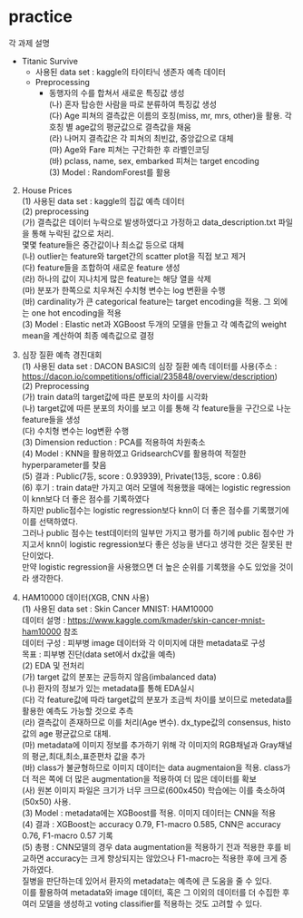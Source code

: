 # practice
각 과제 설명<br />
* Titanic Survive<br />
  * 사용된 data set : kaggle의 타이타닉 생존자 예측 데이터<br />
  * Preprocessing<br />
    * 동행자의 수를 합쳐서 새로운 특징값 생성<br />
  (나) 혼자 탑승한 사람을 따로 분류하여 특징값 생성<br />
  (다) Age 피쳐의 결측값은 이름의 호칭(miss, mr, mrs, other)을 활용. 각 호칭 별 age값의 평균값으로 결측값을 채움<br />
  (라) 나머지 결측값은 각 피쳐의 최빈값, 중앙값으로 대체<br />
  (마) Age와 Fare 피쳐는 구간화한 후 라벨인코딩<br />
  (바) pclass, name, sex, embarked 피쳐는 target encoding<br />
(3) Model : RandomForest를 활용<br />

2. House Prices<br />
(1) 사용된 data set : kaggle의 집값 예측 데이터<br />
(2) preprocessing<br />
  (가) 결측값은 데이터 누락으로 발생하였다고 가정하고 data_description.txt 파일을 통해 누락된 값으로 처리.<br />
  몇몇 feature들은 중간값이나 최소값 등으로 대체<br />
  (나) outlier는 feature와 target간의 scatter plot을 직접 보고 제거<br />
  (다) feature들을 조합하여 새로운 feature 생성<br />
  (라) 하나의 값이 지나치게 많은 feature는 해당 열을 삭제<br />
  (마) 분포가 한쪽으로 치우쳐진 수치형 변수는 log 변환을 수행<br />
  (바) cardinality가 큰 categorical feature는 target encoding을 적용. 그 외에는 one hot encoding을 적용<br />
(3) Model : Elastic net과 XGBoost 두개의 모델을 만들고 각 예측값의 weight mean을 계산하여 최종 예측값으로 결정<br />

3. 심장 질환 예측 경진대회<br />
(1) 사용된 data set : DACON BASIC의 심장 질환 예측 데이터를 사용(주소 : https://dacon.io/competitions/official/235848/overview/description)<br />
(2) Preprocessing<br />
  (가) train data의 target값에 따른 분포의 차이를 시각화<br />
  (나) target값에 따른 분포의 차이를 보고 이를 통해 각 feature들을 구간으로 나눈 feature들을 생성<br />
  (다) 수치형 변수는 log변환 수행<br />
(3) Dimension reduction : PCA를 적용하여 차원축소<br />
(4) Model : KNN을 활용하였고 GridsearchCV를 활용하여 적절한 hyperparameter를 찾음<br />
(5) 결과 : Public(7등, score : 0.93939), Private(13등, score : 0.86)<br />
(6) 후기 : train data만 가지고 여러 모델에 적용했을 때에는 logistic regression이 knn보다 더 좋은 점수를 기록하였다<br />
하지만 public점수는 logistic regression보다 knn이 더 좋은 점수를 기록했기에 이를 선택하였다. <br />
그러나 public 점수는 test데이터의 일부만 가지고 평가를 하기에 public 점수만 가지고서 knn이 logistic regression보다 좋은 성능을 낸다고 생각한 것은 잘못된 판단이었다.<br />
만약 logistic regression을 사용했으면 더 높은 순위를 기록했을 수도 있었을 것이라 생각한다.<br />

4. HAM10000 데이터(XGB, CNN 사용)<br />
(1) 사용된 data set : Skin Cancer MNIST: HAM10000<br />
  데이터 설명 :  https://www.kaggle.com/kmader/skin-cancer-mnist-ham10000 참조<br />
  데이터 구성 : 피부병 image 데이터와 각 이미지에 대한 metadata로 구성<br />
  목표 : 피부병 진단(data set에서 dx값을 예측)<br />
(2) EDA 및 전처리<br />
  (가) target 값의 분포는 균등하지 않음(imbalanced data)<br />
  (나) 환자의 정보가 있는 metadata를 통해 EDA실시<br />
  (다) 각 feature값에 따라 target값의 분포가 조금씩 차이를 보이므로 metedata를 활용한 예측도 가능할 것으로 추측<br />
  (라) 결측값이 존재하므로 이를 처리(Age 변수). dx_type값의 consensus, histo값의 age 평균값으로 대체.<br />
  (마) metadata에 이미지 정보를 추가하기 위해 각 이미지의 RGB채널과 Gray채널의 평균,최대,최소,표준편차 값을 추가<br />
  (바) class가 불균형하므로 이미지 데이터는 data augmentaion을 적용. class가 더 적은 쪽에 더 많은 augmentation을 적용하여 더 많은 데이터를 확보<br />
  (사) 원본 이미지 파일은 크기가 너무 크므로(600x450) 학습에는 이를 축소하여(50x50) 사용.<br />
(3) Model : metadata에는 XGBoost를 적용. 이미지 데이터는 CNN을 적용<br />
(4) 결과 : XGBoost는 accuracy 0.79, F1-macro 0.585, CNN은 accuracy 0.76, F1-macro 0.57 기록<br />
(5) 총평 : CNN모델의 경우 data augmentation을 적용하기 전과 적용한 후를 비교하면 accuracy는 크게 향상되지는 않았으나 F1-macro는 적용한 후에 크게 증가하였다.<br />
질병을 판단하는데 있어서 환자의 metadata는 예측에 큰 도움을 줄 수 있다.<br />
이를 활용하여 metadata와 image 데이터, 혹은 그 이외의 데이터를 더 수집한 후 여러 모델을 생성하고 voting classifier를 적용하는 것도 고려할 수 있다.<br />

